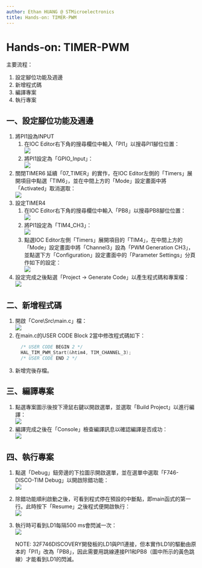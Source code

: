 ```yaml
---
author: Ethan HUANG @ STMicroelectronics
title: Hands-on: TIMER-PWM
---
```


# Hands-on: TIMER-PWM

主要流程：
1. 設定腳位功能及週邊
2. 新增程式碼
3. 編譯專案
4. 執行專案

##  一、設定腳位功能及週邊
1. 將PI1設為INPUT
   1. 在IOC Editor右下角的搜尋欄位中輸入「PI1」以搜尋PI1腳位位置：  
      ![](imgs/1-01-01.png)
   2. 將PI1設定為「GPIO_Input」：  
      ![](imgs/1-01-02.png)
2. 關閉TIMER6
   延續「07_TIMER」的實作，在IOC Editor左側的「Timers」展開項目中點選「TIM6」，並在中間上方的「Mode」設定畫面中將「Activated」取消選取：  
   ![](imgs/1-02.png)
3. 設定TIMER4
   1. 在IOC Editor右下角的搜尋欄位中輸入「PB8」以搜尋PB8腳位位置：  
      ![](imgs/1-03-01.png)
   2. 將PI1設定為「TIM4_CH3」：  
      ![](imgs/1-03-02.png)
   3. 點選IOC Editor左側「Timers」展開項目的「TIM4」，在中間上方的「Mode」設定畫面中將「Channel3」設為「PWM Generation CH3」，並點選下方「Configuration」設定畫面中的「Parameter Settings」分頁作如下的設定：  
      ![](imgs/1-03-03.png)
4. 設定完成之後點選「Project -> Generate Code」以產生程式碼和專案檔：  
   ![](imgs/1-04.png)

## 二、新增程式碼
1. 開啟「Core\Src\main.c」檔：  
   ![](imgs/3-01.png)
2. 在main.c的USER CODE Block 2當中修改程式碼如下：   
   ```c
     /* USER CODE BEGIN 2 */
     HAL_TIM_PWM_Start(&htim4, TIM_CHANNEL_3);
     /* USER CODE END 2 */
   ```
3. 新增完後存檔。

## 三、編譯專案
1. 點選專案圖示後按下滑鼠右鍵以開啟選單，並選取「Build Project」以進行編譯：  
   ![](imgs/4-01.png)
2. 編譯完成之後在「Console」檢查編譯訊息以確認編譯是否成功：  
   ![](imgs/4-02.png)  

## 四、執行專案
1. 點選「Debug」鈕旁邊的下拉圖示開啟選單，並在選單中選取「F746-DISCO-TIM Debug」以開啟除錯功能：  
   ![](imgs/5-01.png)
   
2. 除錯功能順利啟動之後，可看到程式停在預設的中斷點，即main函式的第一行。此時按下「Resume」之後程式便開啟執行：  
   ![](imgs/5-02.png)
   
5. 執行時可看到LD1每隔500 ms會閃滅一次：  
   ![](imgs/5-03.png)
   
   NOTE: 32F746DISCOVERY開發板的LD1與PI1連接，但本實作LD1的驅動由原本的「PI1」改為「PB8」，因此需要用跳線連接PI1和PB8（圖中所示的黃色跳線）才能看到LD1的閃滅。